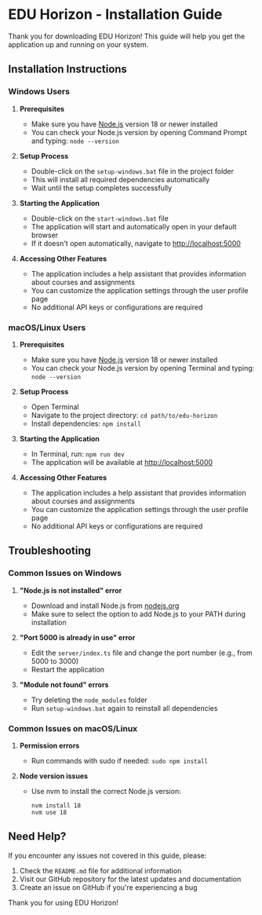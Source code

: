 # EDU Horizon - Installation Guide

Thank you for downloading EDU Horizon! This guide will help you get the application up and running on your system.

## Installation Instructions

### Windows Users

1. **Prerequisites**
   - Make sure you have [Node.js](https://nodejs.org/) version 18 or newer installed
   - You can check your Node.js version by opening Command Prompt and typing: `node --version`

2. **Setup Process**
   - Double-click on the `setup-windows.bat` file in the project folder
   - This will install all required dependencies automatically
   - Wait until the setup completes successfully

3. **Starting the Application**
   - Double-click on the `start-windows.bat` file
   - The application will start and automatically open in your default browser
   - If it doesn't open automatically, navigate to [http://localhost:5000](http://localhost:5000)

4. **Accessing Other Features**
   - The application includes a help assistant that provides information about courses and assignments
   - You can customize the application settings through the user profile page
   - No additional API keys or configurations are required

### macOS/Linux Users

1. **Prerequisites**
   - Make sure you have [Node.js](https://nodejs.org/) version 18 or newer installed
   - You can check your Node.js version by opening Terminal and typing: `node --version`

2. **Setup Process**
   - Open Terminal
   - Navigate to the project directory: `cd path/to/edu-horizon`
   - Install dependencies: `npm install`

3. **Starting the Application**
   - In Terminal, run: `npm run dev`
   - The application will be available at [http://localhost:5000](http://localhost:5000)

4. **Accessing Other Features**
   - The application includes a help assistant that provides information about courses and assignments
   - You can customize the application settings through the user profile page
   - No additional API keys or configurations are required

## Troubleshooting

### Common Issues on Windows

1. **"Node.js is not installed" error**
   - Download and install Node.js from [nodejs.org](https://nodejs.org/)
   - Make sure to select the option to add Node.js to your PATH during installation

2. **"Port 5000 is already in use" error**
   - Edit the `server/index.ts` file and change the port number (e.g., from 5000 to 3000)
   - Restart the application

3. **"Module not found" errors**
   - Try deleting the `node_modules` folder
   - Run `setup-windows.bat` again to reinstall all dependencies

### Common Issues on macOS/Linux

1. **Permission errors**
   - Run commands with sudo if needed: `sudo npm install`

2. **Node version issues**
   - Use nvm to install the correct Node.js version:
     ```
     nvm install 18
     nvm use 18
     ```

## Need Help?

If you encounter any issues not covered in this guide, please:

1. Check the `README.md` file for additional information
2. Visit our GitHub repository for the latest updates and documentation
3. Create an issue on GitHub if you're experiencing a bug

Thank you for using EDU Horizon!
